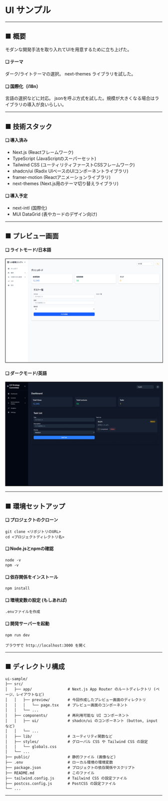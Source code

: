 
# UI サンプル

---

## ■ 概要

モダンな開発手法を取り入れてUIを用意するために立ち上げた。  

#### ❑ テーマ
ダーク/ライトテーマの選択。
next-themes ライブラリを試した。

#### ❑ 国際化（i18n）
言語の選択などに対応。
jsonを呼ぶ方式を試した。規模が大きくなる場合はライブラリの導入が良いらしい。

---

## ■ 技術スタック

#### ❑ 導入済み

- Next.js       (Reactフレームワーク)
- TypeScript    (JavaScriptのスーパーセット)
- Tailwind CSS  (ユーティリティファーストCSSフレームワーク)
- shadcn/ui     (Radix UIベースのUIコンポーネントライブラリ)
- framer-motion (Reactアニメーションライブラリ)
- next-themes   (Next.js用のテーマ切り替えライブラリ)

#### ❑ 導入予定

- next-intl     (国際化)
- MUI DataGrid  (表やカードのデザイン向け)

---

## ■ プレビュー画面

#### ❑ ライトモード/日本語

<img src='.\images\image250507_211934.png' alt='image' style="width: 600px; border: 1px solid black;">

#### ❑ ダークモード/英語
<img src='.\images\image250507_211954.png' alt='image' style="width: 600px; border: 1px solid black;">

---

## ■ 環境セットアップ

#### ❑ プロジェクトのクローン
```
git clone <リポジトリのURL>  
cd <プロジェクトディレクトリ名>  
```

#### ❑ Node.jsとnpmの確認
```
node -v  
npm -v  
```

#### ❑ 依存関係をインストール
```
npm install  
```

#### ❑ 環境変数の設定 (もしあれば)
```
.envファイルを作成  
```

#### ❑ 開発サーバーを起動
```
npm run dev  

ブラウザで http://localhost:3000 を開く  
```

---

## ■ ディレクトリ構成

```
ui-sample/
├── src/
│   ├── app/                # Next.js App Router のルートディレクトリ (ページ、レイアウトなど)
│   │   ├── preview/        # 今回作成したプレビュー画面のディレクトリ
│   │   │   └── page.tsx    # プレビュー画面のコンポーネント
│   │   └── ...
│   ├── components/         # 再利用可能な UI コンポーネント
│   │   ├── ui/             # shadcn/ui のコンポーネント (button, input など)
│   │   └── ...
│   ├── lib/                # ユーティリティ関数など
│   ├── styles/             # グローバル CSS や Tailwind CSS の設定
│   │   └── globals.css
│   └── ...
├── public/                 # 静的ファイル (画像など)
├── .env                    # ローカル環境の環境変数
├── package.json            # プロジェクトの依存関係やスクリプト
├── README.md               # このファイル
├── tailwind.config.js      # Tailwind CSS の設定ファイル
├── postcss.config.js       # PostCSS の設定ファイル
└── ...
```

---

